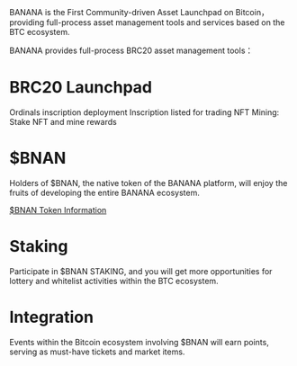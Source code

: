 BANANA is the First Community-driven Asset Launchpad on Bitcoin，providing full-process asset management tools and services based on the BTC ecosystem.

BANANA provides full-process BRC20 asset management tools：

# BRC20 Launchpad

Ordinals inscription deployment
Inscription listed for trading
NFT Mining: Stake NFT and mine rewards

# $BNAN

Holders of $BNAN, the native token of the BANANA platform, will enjoy the fruits of developing the entire BANANA ecosystem.

[$BNAN Token Information](https://degofinance.medium.com/join-dego-finances-first-ido-bnan-0fd98605219f)

# Staking

Participate in $BNAN STAKING, and you will get more opportunities for lottery and whitelist activities within the BTC ecosystem.

# Integration

Events within the Bitcoin ecosystem involving $BNAN will earn points, serving as must-have tickets and market items.
